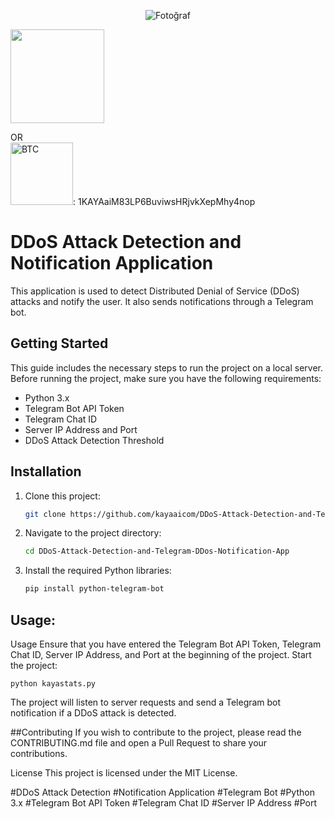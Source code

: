 <p align="center">
  <img src="https://avatars.githubusercontent.com/u/134784255?v=4" alt="Fotoğraf">
</p>

<a href="https://www.buymeacoffee.com/kayaaicom"> 
<img src="https://cdn.buymeacoffee.com/buttons/default-orange.png" width="150"></a>

OR
<br>
<img src="https://bitcoin.org/img/icons/logotop.svg?1687792074" width="100" alt="BTC">: 1KAYAaiM83LP6BuviwsHRjvkXepMhy4nop
<br>

# DDoS Attack Detection and Notification Application

This application is used to detect Distributed Denial of Service (DDoS) attacks and notify the user. It also sends notifications through a Telegram bot.

## Getting Started

This guide includes the necessary steps to run the project on a local server. Before running the project, make sure you have the following requirements:

- Python 3.x
- Telegram Bot API Token
- Telegram Chat ID
- Server IP Address and Port
- DDoS Attack Detection Threshold

## Installation

1. Clone this project:
   ```bash
   git clone https://github.com/kayaaicom/DDoS-Attack-Detection-and-Telegram-DDos-Notification-App.git

2. Navigate to the project directory:
   ```bash
   cd DDoS-Attack-Detection-and-Telegram-DDos-Notification-App

3. Install the required Python libraries:
   ```bash
   pip install python-telegram-bot

## **Usage:**
Usage
Ensure that you have entered the Telegram Bot API Token, Telegram Chat ID, Server IP Address, and Port at the beginning of the project.
Start the project:

    python kayastats.py

The project will listen to server requests and send a Telegram bot notification if a DDoS attack is detected.

##Contributing
If you wish to contribute to the project, please read the CONTRIBUTING.md file and open a Pull Request to share your contributions.

License
This project is licensed under the MIT License.

#DDoS Attack Detection
#Notification Application
#Telegram Bot
#Python 3.x
#Telegram Bot API Token
#Telegram Chat ID
#Server IP Address
#Port
